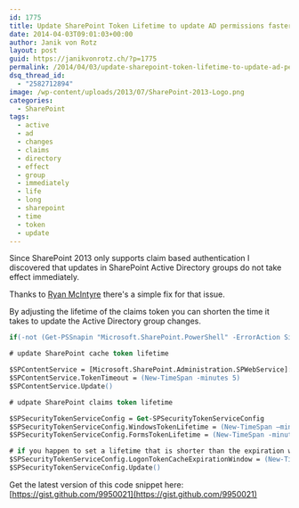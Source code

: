 ```yaml
---
id: 1775
title: Update SharePoint Token Lifetime to update AD permissions faster
date: 2014-04-03T09:01:03+00:00
author: Janik von Rotz
layout: post
guid: https://janikvonrotz.ch/?p=1775
permalink: /2014/04/03/update-sharepoint-token-lifetime-to-update-ad-permissions-faster/
dsq_thread_id:
  - "2582712894"
image: /wp-content/uploads/2013/07/SharePoint-2013-Logo.png
categories:
  - SharePoint
tags:
  - active
  - ad
  - changes
  - claims
  - directory
  - effect
  - group
  - immediately
  - life
  - long
  - sharepoint
  - time
  - token
  - update
---
```

Since SharePoint 2013 only supports claim based authentication I discovered that updates in SharePoint Active Directory groups do not take effect immediately.

Thanks to [Ryan McIntyre](http://blog.randomdust.com/index.php/2013/06/sharepoint-2013-claim-expiration-and-ad-sync/) there's a simple fix for that issue.

By adjusting the lifetime of the claims token you can shorten the time it takes to update the Active Directory group changes.
<!--more-->
```ps
if(-not (Get-PSSnapin "Microsoft.SharePoint.PowerShell" -ErrorAction SilentlyContinue)){Add-PSSnapin "Microsoft.SharePoint.PowerShell"}

# update SharePoint cache token lifetime

$SPContentService = [Microsoft.SharePoint.Administration.SPWebService]::ContentService
$SPContentService.TokenTimeout = (New-TimeSpan -minutes 5)
$SPContentService.Update()

# udpate SharePoint claims token lifetime

$SPSecurityTokenServiceConfig = Get-SPSecurityTokenServiceConfig
$SPSecurityTokenServiceConfig.WindowsTokenLifetime = (New-TimeSpan –minutes 5)
$SPSecurityTokenServiceConfig.FormsTokenLifetime = (New-TimeSpan -minutes 5)

# if you happen to set a lifetime that is shorter than the expiration window user will be blocked from accessing the site.
$SPSecurityTokenServiceConfig.LogonTokenCacheExpirationWindow = (New-TimeSpan -minutes 4)
$SPSecurityTokenServiceConfig.Update()
```

Get the latest version of this code snippet here: [https://gist.github.com/9950021](https://gist.github.com/9950021)